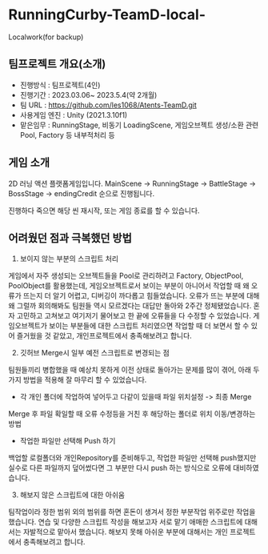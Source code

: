 # RunningCurby-TeamD-local-
Localwork(for backup)

## 팀프로젝트 개요(소개)
- 진행방식 : 팀프로젝트(4인)
- 진행기간 : 2023.03.06~ 2023.5.4(약 2개월)
- 팀 URL : https://github.com/les1068/Atents-TeamD.git
- 사용게임 엔진 : Unity (2021.3.10f1)
- 맡은임무 : RunningStage, 비동기 LoadingScene, 게임오브젝트 생성/소환 관련 Pool, Factory 등 내부적처리 등

## 게임 소개
2D 러닝 액션 플랫폼게임입니다.
MainScene -> RunningStage -> BattleStage -> BossStage -> endingCredit 순으로 진행됩니다.

진행하다 죽으면 해당 씬 재시작, 또는 게임 종료를 할 수 있습니다.

## 어려웠던 점과 극복했던 방법

1. 보이지 않는 부분의 스크립트 처리

게임에서 자주 생성되는 오브젝트들을 Pool로 관리하려고 Factory, ObjectPool, PoolObject를 활용했는데, 게임오브젝트로서 보이는 부분이 아니어서
작업할 때 왜 오류가 뜨는지 더 알기 어렵고, 디버깅이 까다롭고 힘들었습니다.
오류가 뜨는 부분에 대해 왜 그럴까 회의해봐도 팀원들 역시 모르겠다는 대답만 돌아와 2주간 정체됐었습니다.
혼자 고민하고 고쳐보고 여기저기 물어보고 한 끝에 오류들을 다 수정할 수 있었습니다. 
게임오브젝트가 보이는 부분들에 대한 스크립트 처리였으면 작업할 때 더 보면서 할 수 있어 즐거웠을 것 같았고, 개인프로젝트에서 충족해보려고 합니다.


2. 깃허브 Merge시 일부 예전 스크립트로 변경되는 점

팀원들끼리 병합했을 때 예상치 못하게 이전 상태로 돌아가는 문제를 많이 겪어, 
아래 두가지 방법을 적용해 잘 마무리 할 수 있었습니다.

- 각 개인 폴더에 작업하여 넣어두고 다같이 있을때 파일 위치설정 -> 최종 Merge 

Merge 후 파일 확일할 때 오류 수정등을 거친 후 해당하는 폴더로 위치 이동/변경하는 방법

- 작업한 파일만 선택해 Push 하기

백업할 로컬폴더와 개인Repository를 준비해두고, 작업한 파일만 선택해 push했지만 실수로 다른 파일까지 덮어썼다면 그 부분만 다시 push 하는 방식으로 오류에 대비하였습니다. 

3. 해보지 않은 스크립트에 대한 아쉬움

팀작업이라 정한 범위 외의 범위를 하면 혼돈이 생겨서 정한 부분작업 위주로만 작업을 했습니다.
연습 및 다양한 스크립트 작성을 해보고자 서로 맡기 애매한 스크립트에 대해서는 자발적으로 맡아서 했습니다.
해보지 못해 아쉬운 부분에 대해서는 개인 프로젝트에서 충족해보려고 합니다.
